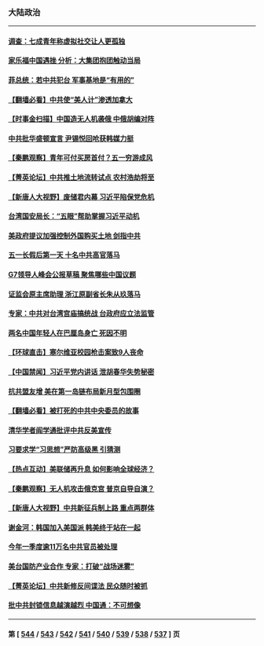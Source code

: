 ### 大陆政治
---
#### [调查：七成青年称虚拟社交让人更孤独](../../pages/ncid277/n13988680.md) 
#### [家乐福中国遇挫 分析：大集团抱团触动当局](../../pages/ncid277/n13988605.md) 
#### [菲总统：若中共犯台 军事基地是“有用的”](../../pages/ncid277/n13988599.md) 
#### [【翻墙必看】中共使“美人计”渗透加拿大](../../pages/ncid277/n13988598.md) 
#### [【时事金扫描】中国造无人机袭俄 中俄胡编对阵](../../pages/ncid277/n13988379.md) 
#### [中共批华盛顿宣言 尹锡悦回呛获韩媒力挺](../../pages/ncid277/n13988674.md) 
#### [【秦鹏观察】青年可付买房首付？五一穷游成风](../../pages/ncid277/n13988447.md) 
#### [【菁英论坛】中共推土地流转试点 农村浩劫将至](../../pages/ncid277/n13988362.md) 
#### [【新唐人大视野】废储君内幕 习近平陷保党危机](../../pages/ncid277/n13988265.md) 
#### [台湾国安局长：“五眼”帮助掌握习近平动机](../../pages/ncid277/n13988253.md) 
#### [美政府提议加强控制外国购买土地 剑指中共](../../pages/ncid277/n13988289.md) 
#### [五一长假后第一天 十名中共高官落马](../../pages/ncid277/n13988013.md) 
#### [G7领导人峰会公报草稿 聚焦哪些中国议题](../../pages/ncid277/n13988218.md) 
#### [证监会原主席助理 浙江原副省长朱从玖落马](../../pages/ncid277/n13988012.md) 
#### [专家：中共对台湾宫庙搞统战 台政府应立法监管](../../pages/ncid277/n13987739.md) 
#### [两名中国年轻人在巴厘岛身亡 死因不明](../../pages/ncid277/n13988048.md) 
#### [【环球直击】塞尔维亚校园枪击案致9人丧命](../../pages/ncid277/n13987932.md) 
#### [【中国禁闻】习近平党内讲话 泄胡春华失势秘密](../../pages/ncid277/n13987931.md) 
#### [抗共盟友增 美在第一岛链布局新月型包围圈](../../pages/ncid277/n13987651.md) 
#### [【翻墙必看】被打死的中共中央委员的故事](../../pages/ncid277/n13987756.md) 
#### [清华学者阎学通批评中共反美宣传](../../pages/ncid277/n13987668.md) 
#### [习要求学“习思想”严防高级黑  引猜测](../../pages/ncid277/n13986919.md) 
#### [【热点互动】美联储再升息 如何影响全球经济？](../../pages/ncid277/n13987595.md) 
#### [【秦鹏观察】无人机攻击俄克宫 普京自导自演？](../../pages/ncid277/n13987577.md) 
#### [【新唐人大视野】中共新征兵制上路 重点两群体](../../pages/ncid277/n13987415.md) 
#### [谢金河：韩国加入美国派 韩美终于站在一起](../../pages/ncid277/n13987185.md) 
#### [今年一季度逾11万名中共官员被处理](../../pages/ncid277/n13987580.md) 
#### [美台国防产业合作 专家：打破“战场迷雾”](../../pages/ncid277/n13987469.md) 
#### [【菁英论坛】中共新修反间谍法 民众随时被抓](../../pages/ncid277/n13987511.md) 
#### [批中共封锁信息越演越烈 中国通：不可想像](../../pages/ncid277/n13987498.md) 

---
#### 第 [ [544](./544.md) / [543](./543.md) / [542](./542.md) / [541](./541.md) / [540](./540.md) / [539](./539.md) / [538](./538.md) / [537](./537.md) ] 页

